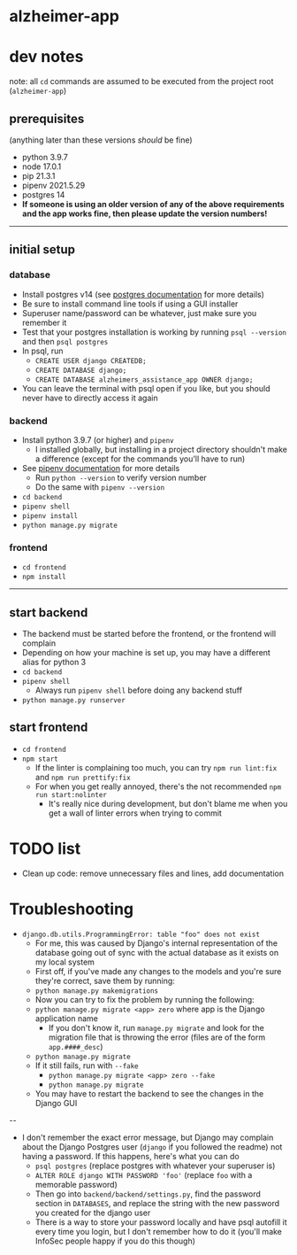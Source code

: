 # alzheimer-app


# dev notes
note: all `cd` commands are assumed to be executed from the project root (`alzheimer-app`)

## prerequisites
(anything later than these versions _should_ be fine)
- python 3.9.7
- node 17.0.1
- pip 21.3.1
- pipenv 2021.5.29
- postgres 14
- **If someone is using an older version of any of the above requirements and the app works fine, then please update the version numbers!**

-----------------

## initial setup

### database
- Install postgres v14 (see [postgres documentation](https://www.postgresql.org/docs/14/install-binaries.html) for more details)
- Be sure to install command line tools if using a GUI installer
- Superuser name/password can be whatever, just make sure you remember it
- Test that your postgres installation is working by running `psql --version` and then `psql postgres`
- In psql, run
  - `CREATE USER django CREATEDB;`
  - `CREATE DATABASE django;`
  - `CREATE DATABASE alzheimers_assistance_app OWNER django;`
- You can leave the terminal with psql open if you like, but you should never have to directly access it again
### backend
- Install python 3.9.7 (or higher) and `pipenv`
  - I installed globally, but installing in a project directory shouldn't make a difference (except for the commands you'll have to run)
- See [pipenv documentation](https://pypi.org/project/pipenv/) for more details
  - Run `python --version` to verify version number
  - Do the same with `pipenv --version`
- `cd backend`
- `pipenv shell`
- `pipenv install`
- `python manage.py migrate`

### frontend
- `cd frontend`
- `npm install`

-----------------

## start backend
- The backend must be started before the frontend, or the frontend will complain
- Depending on how your machine is set up, you may have a different alias for python 3
- `cd backend`
- `pipenv shell`
  - Always run `pipenv shell` before doing any backend stuff
- `python manage.py runserver`

## start frontend
- `cd frontend`
- `npm start`
  - If the linter is complaining too much, you can try `npm run lint:fix` and `npm run prettify:fix`
  - For when you get really annoyed, there's the not recommended `npm run start:nolinter`
    - It's really nice during development, but don't blame me when you get a wall of linter errors when trying to commit



# TODO list
- Clean up code: remove unnecessary files and lines, add documentation


# Troubleshooting
- `django.db.utils.ProgrammingError: table "foo" does not exist`
  - For me, this was caused by Django's internal representation of the database going out of sync with the actual database as it exists on my local system
  - First off, if you've made any changes to the models and you're sure they're correct, save them by running:
  - `python manage.py makemigrations`
  - Now you can try to fix the problem by running the following:
  - `python manage.py migrate <app> zero` where app is the Django application name
    - If you don't know it, run `manage.py migrate` and look for the migration file that is throwing the error (files are of the form `app.####_desc`)
  - `python manage.py migrate`
  - If it still fails, run with `--fake`
    - `python manage.py migrate <app> zero --fake`
    - `python manage.py migrate`
  - You may have to restart the backend to see the changes in the Django GUI

--

- I don't remember the exact error message, but Django may complain about the Django Postgres user (`django` if you followed the readme) not having a password. If this happens, here's what you can do
  - `psql postgres` (replace postgres with whatever your superuser is)
  - `ALTER ROLE django WITH PASSWORD 'foo'` (replace `foo` with a memorable password)
  - Then go into `backend/backend/settings.py`, find the password section in `DATABASES`, and replace the string with the new password you created for the django user
  - There is a way to store your password locally and have psql autofill it every time you login, but I don't remember how to do it (you'll make InfoSec people happy if you do this though)